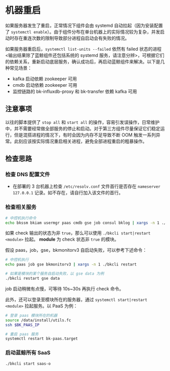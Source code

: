 # 机器重启

如果服务器发生了重启，正常情况下组件会由 systemd 自动拉起（因为安装配置了 `systemctl enable`）。由于组件分布在单台机器上的实际情况较为复杂，并发启动时存在重连次数的限制导致部分进程自启动会有失败的情况。

如果服务器重启后，`systemctl list-units --failed` 依然有 failed 状态的进程 <输出结果除了蓝鲸组件还包括系统的 systemd 服务，请注意分辨>，可根据它们的依赖关系，重新启动底层服务，确认成功后，再启动蓝鲸组件来解决。以下是几种常见场景：

- kafka 启动依赖 zookeeper 可用
- cmdb 启动依赖 zookeeper 可用
- 监控链路的 bk-influxdb-proxy 和 bk-transfer 依赖 kafka 可用

## 注意事项

以往的脚本提供了 `stop all` 和 `start all` 的操作，容易引发误操作，日常维护中，并不需要经常做全部服务的停止和启动。对于第三方组件尽量保证它们稳定运行，但是混搭进程的情况下，有时会因为内存不足导致不断 OOM 触发一系列异常。此刻应该按实际情况重启相关进程，避免全部进程重启的粗暴操作。

## 检查思路

### 检查 DNS 配置文件

- 在部署的 3 台机器上检查 `/etc/resolv.conf` 文件首行是否存在 `nameserver 127.0.0.1` 记录。如不存在，请自行加入该文件的首行。

### 检查相关服务

```bash
# 中控机执行命令
echo bkssm bkiam usermgr paas cmdb gse job consul bklog | xargs -n 1 ./bkcli check
```

如果 check 输出的状态为非 `true`，那么可以使用 `./bkcli start|restart <module>` 拉起。 **module** 为 check 状态非 `true` 的模块。

假设 paas，job，gse，bkmonitorv3 自启动失败，可以参考下述命令：

```bash
# 中控机执行
echo paas job gse bkmonitorv3 | xargs -n 1 ./bkcli restart

# 如果是模块的某个服务自启动失败，以 gse data 为例
./bkcli restart gse data
```

 job 启动稍微有点慢，可等待 10s~30s 再执行 check 命令。

此外，还可以登录至模块所在的服务器，通过 `systemctl start|restart <module>` 拉起服务。以 PaaS 为例：

```bash
# 登录 paas 模块所在的机器
source /data/install/utils.fc
ssh $BK_PAAS_IP

# 重启 paas 服务
systemctl restart bk-paas.target
```

### 启动蓝鲸所有 SaaS

```bash
./bkcli start saas-o 
```
